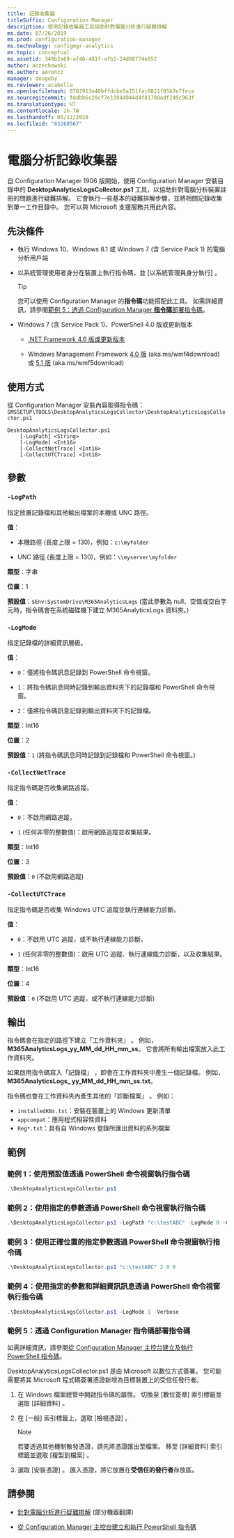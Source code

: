 ```yaml
---
title: 記錄收集器
titleSuffix: Configuration Manager
description: 使用記錄收集器工具協助針對電腦分析進行疑難排解
ms.date: 07/26/2019
ms.prod: configuration-manager
ms.technology: configmgr-analytics
ms.topic: conceptual
ms.assetid: 349b2a69-af46-481f-afb2-24d98774e852
author: aczechowski
ms.author: aaroncz
manager: dougeby
ms.reviewer: acabello
ms.openlocfilehash: 8782913e40bffdcbe5a151fac8821f05b7e7fece
ms.sourcegitcommit: fddbb6c20cf7e19944944d4f81788adf249c963f
ms.translationtype: HT
ms.contentlocale: zh-TW
ms.lasthandoff: 05/12/2020
ms.locfileid: "83268567"
---
```

# <a name="desktop-analytics-log-collector"></a>電腦分析記錄收集器

自 Configuration Manager 1906 版開始，使用 Configuration Manager 安裝目錄中的 **DesktopAnalyticsLogsCollector.ps1** 工具，以協助針對電腦分析裝置註冊的問題進行疑難排解。 它會執行一些基本的疑難排解步驟，並將相關記錄收集到單一工作目錄中。 您可以與 Microsoft 支援服務共用此內容。


## <a name="prerequisites"></a>先決條件

- 執行 Windows 10、Windows 8.1 或 Windows 7 (含 Service Pack 1) 的電腦分析用戶端

- 以系統管理使用者身分在裝置上執行指令碼，並 [以系統管理員身分執行]  。

    > [!Tip]
    > 您可以使用 Configuration Manager 的**指令碼**功能搭配此工具。 如需詳細資訊，請參閱[範例 5：透過 Configuration Manager **指令碼**部署指令碼](#bkmk_ex5)。

- Windows 7 (含 Service Pack 1)、PowerShell 4.0 版或更新版本
    - [.NET Framework 4.6 版或更新版本](https://dotnet.microsoft.com/download/dotnet-framework)

    - Windows Management Framework [4.0 版](https://support.microsoft.com/help/2819745) (aka.ms/wmf4download) 或 [5.1 版](https://www.microsoft.com/download/details.aspx?id=54616) (aka.ms/wmf5download)

## <a name="usage"></a>使用方式

從 Configuration Manager 安裝內容取得指令碼：`SMSSETUP\TOOLS\DesktopAnalyticsLogsCollector\DesktopAnalyticsLogsCollector.ps1`

``` Syntax
DesktopAnalyticsLogsCollector.ps1
    [-LogPath] <String>
    [-LogMode] <Int16>
    [-CollectNetTrace] <Int16>
    [-CollectUTCTrace] <Int16>
```

## <a name="parameters"></a>參數

### `-LogPath`

指定放置記錄檔和其他輸出檔案的本機或 UNC 路徑。

**值**：

- 本機路徑 (長度上限 = 130)，例如：`c:\myfolder`

- UNC 路徑 (長度上限 = 130)，例如：`\\myserver\myfolder`

**類型**：字串

**位置**：1

**預設值**：`$Env:SystemDrive\M365AnalyticsLogs` (當此參數為 null、空值或空白字元時，指令碼會在系統磁碟機下建立 M365AnalyticsLogs 資料夾。)

### `-LogMode`

指定記錄檔的詳細資訊層級。

**值**：

- `0`：僅將指令碼訊息記錄到 PowerShell 命令視窗。

- `1`：將指令碼訊息同時記錄到輸出資料夾下的記錄檔和 PowerShell 命令視窗。

- `2`：僅將指令碼訊息記錄到輸出資料夾下的記錄檔。

**類型**：Int16

**位置**：2

**預設值**：`1` (將指令碼訊息同時記錄到記錄檔和 PowerShell 命令視窗。)

### `-CollectNetTrace`

指定指令碼是否收集網路追蹤。

**值**：

- `0`：不啟用網路追蹤。

- `1` (任何非零的整數值)：啟用網路追蹤並收集結果。

**類型**：Int16

**位置**：3

**預設值**：`0` (不啟用網路追蹤)

### `-CollectUTCTrace`

指定指令碼是否收集 Windows UTC 追蹤並執行連線能力診斷。

**值**：

- `0`：不啟用 UTC 追蹤，或不執行連線能力診斷。

- `1` (任何非零的整數值)：啟用 UTC 追蹤、執行連線能力診斷，以及收集結果。

**類型**：Int16

**位置**：4

**預設值**：`0` (不啟用 UTC 追蹤，或不執行連線能力診斷)


## <a name="output"></a>輸出

指令碼會在指定的路徑下建立「工作資料夾」  。 例如，**M365AnalyticsLogs_yy_MM_dd_HH_mm_ss**。 它會將所有輸出檔案放入此工作資料夾。

如果啟用指令碼寫入「記錄檔」  ，即會在工作資料夾中產生一個記錄檔。 例如，**M365AnalyticsLogs_ yy_MM_dd_HH_mm_ss.txt**。

指令碼也會在工作資料夾內產生其他的「診斷檔案」  。 例如：

- `installedKBs.txt`：安裝在裝置上的 Windows 更新清單
- `appcompat`：應用程式相容性資料
- `Reg*.txt`：具有自 Windows 登錄所匯出資料的系列檔案


## <a name="examples"></a>範例

### <a name="example-1-run-script-via-powershell-command-window-with-default-values"></a><a name="bkmk_ex1"></a> 範例 1：使用預設值透過 PowerShell 命令視窗執行指令碼

```PowerShell
.\DesktopAnalyticsLogsCollector.ps1
```

### <a name="example-2-run-script-via-powershell-command-window-with-specified-parameters"></a><a name="bkmk_ex2"></a> 範例 2：使用指定的參數透過 PowerShell 命令視窗執行指令碼

```PowerShell
.\DesktopAnalyticsLogsCollector.ps1 -LogPath "c:\testABC" -LogMode 0 -CollectNetTrace 0 -CollectUTCTrace 0
```

### <a name="example-3-run-script-via-powershell-command-window-with-specified-parameters-in-position"></a><a name="bkmk_ex3"></a> 範例 3：使用正確位置的指定參數透過 PowerShell 命令視窗執行指令碼

```PowerShell
.\DesktopAnalyticsLogsCollector.ps1 "c:\testABC" 2 0 0
```

### <a name="example-4-run-script-via-powershell-command-window-with-specified-parameter-and-verbose-messages"></a><a name="bkmk_ex4"></a> 範例 4：使用指定的參數和詳細資訊訊息透過 PowerShell 命令視窗執行指令碼

```PowerShell
.\DesktopAnalyticsLogsCollector.ps1 -LogMode 1 -Verbose
```

### <a name="example-5-deploy-script-via-configuration-manager-scripts"></a><a name="bkmk_ex5"></a> 範例 5：透過 Configuration Manager **指令碼**部署指令碼

如需詳細資訊，請參閱[從 Configuration Manager 主控台建立及執行 PowerShell 指令碼](../apps/deploy-use/create-deploy-scripts.md)。

DesktopAnalyticsLogsCollector.ps1 是由 Microsoft 以數位方式簽署。 您可能需要將其 Microsoft 程式碼簽署憑證新增為目標裝置上的受信任發行者。

1. 在 Windows 檔案總管中開啟指令碼的屬性。 切換至 [數位簽章]  索引標籤並選取 [詳細資料]  。

2. 在 [一般]  索引標籤上，選取 [檢視憑證]  。

    > [!Note]
    > 若要透過其他機制散發憑證，請先將憑證匯出至檔案。 移至 [詳細資料]  索引標籤並選取 [複製到檔案]  。

3. 選取 [安裝憑證]  。 匯入憑證，將它放置在**受信任的發行者**存放區。


## <a name="see-also"></a>請參閱

- [針對電腦分析進行疑難排解](troubleshooting.md) \(部分機器翻譯\)

- [從 Configuration Manager 主控台建立和執行 PowerShell 指令碼](../apps/deploy-use/create-deploy-scripts.md)
